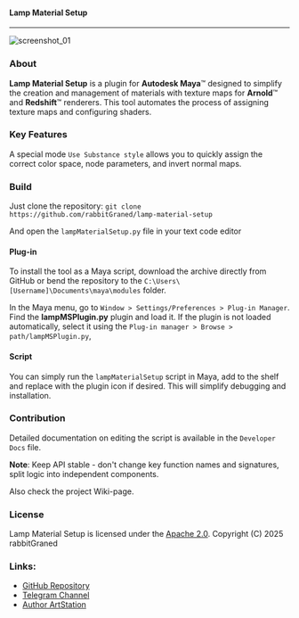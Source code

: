 #### Lamp Material Setup
----

 ![screenshot_01](https://github.com/user-attachments/assets/dfdae246-828c-46b7-ad4e-d90b268d2b3f)

### About
**Lamp Material Setup** is a plugin for **Autodesk Maya**™ designed to simplify the creation and management of materials with texture maps for **Arnold**™ and **Redshift**™ renderers. This tool automates the process of assigning texture maps and configuring shaders.

### Key Features
A special mode `Use Substance style` allows you to quickly assign the correct color space, node parameters, and invert normal maps.

### Build

Just clone the repository:
`git clone https://github.com/rabbitGraned/lamp-material-setup`

And open the `lampMaterialSetup.py` file in your text code editor
#### Plug-in
To install the tool as a Maya script, download the archive directly from GitHub or bend the repository to the `C:\Users\[Username]\Documents\maya\modules` folder.

In the Maya menu, go to `Window > Settings/Preferences > Plug-in Manager`.
Find the **lampMSPlugin.py** plugin and load it. If the plugin is not loaded automatically, select it using the `Plug-in manager > Browse > path/lampMSPlugin.py`,

#### Script

You can simply run the `lampMaterialSetup` script in Maya, add to the shelf and replace with the plugin icon if desired. This will simplify debugging and installation.

### Contribution

Detailed documentation on editing the script is available in the `Developer Docs` file.

**Note**: Keep API stable - don't change key function names and signatures, split logic into independent components.

Also check the project Wiki-page.

### License

Lamp Material Setup is licensed under the  [Apache 2.0](LICENSE). 
Copyright (C) 2025 rabbitGraned

### Links:

- [GitHub Repository](https://github.com/rabbitGraned/lamp-material-setup.git)
- [Telegram Channel](https://t.me/rabbitGranedAnimation)
- [Author ArtStation](https://artstation.com/rabbitgraned)
